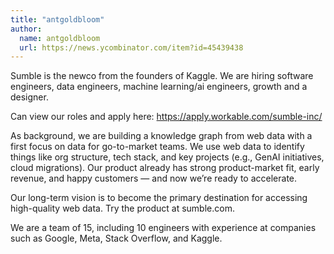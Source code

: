 ```yaml
---
title: "antgoldbloom"
author:
  name: antgoldbloom
  url: https://news.ycombinator.com/item?id=45439438
---
```

Sumble is the newco from the founders of Kaggle. We are hiring software engineers, data engineers, machine learning&#x2F;ai engineers, growth and a designer.

Can view our roles and apply here: <a href="https:&#x2F;&#x2F;apply.workable.com&#x2F;sumble-inc&#x2F;" rel="nofollow">https:&#x2F;&#x2F;apply.workable.com&#x2F;sumble-inc&#x2F;</a>

As background, we are building a knowledge graph from web data with a first focus on data for go-to-market teams. We use web data to identify things like org structure, tech stack, and key projects (e.g., GenAI initiatives, cloud migrations). Our product already has strong product-market fit, early revenue, and happy customers — and now we’re ready to accelerate.

Our long-term vision is to become the primary destination for accessing high-quality web data. Try the product at sumble.com.

We are a team of 15, including 10 engineers with experience at companies such as Google, Meta, Stack Overflow, and Kaggle.
<JobApplication />
